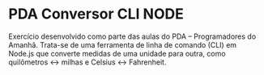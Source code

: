 # PDA Conversor CLI NODE
Exercício desenvolvido como parte das aulas do PDA – Programadores do Amanhã. Trata-se de uma ferramenta de linha de comando (CLI) em Node.js que converte medidas de uma unidade para outra, como quilômetros ↔ milhas e Celsius ↔ Fahrenheit.
